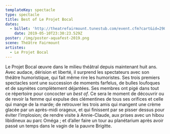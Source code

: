```yaml
---
templateKey: spectacle
type: spectacle
title: Best of Le Projet Bocal
dates:
  - billet: 'http://theatrefairmount.tunestub.com/event.cfm?cart&id=290159'
    date: 2019-05-10T23:30:23.529Z
poster: /img/poster-aquafest-2019.png
scene: Théâtre Fairmount
artistes:
  - Le Projet Bocal
---
```

Le Projet Bocal œuvre dans le milieu théâtral depuis maintenant huit ans. Avec audace, dérision et liberté, il surprend les spectateurs avec son théâtre humoristique, qui fait même rire les humoristes. Ses trois premiers spectacles sont une succession de moments farfelus, de bulles loufoques et de saynètes complètement déjantées. Ses membres ont pigé dans tout ce répertoire pour concocter un _best of_. Ce sera le moment de découvrir ou de revoir la femme qui expulse des clémentines de tous ses orifices et celle qui mange de la marde; de retrouver les trois amis qui mangent une crème glacée par un après-midi orageux, et qui finissent par se pisser dessus pour éviter l’implosion; de rendre visite à Annie-Claude, aux prises avec un hibou libidineux au parc Oméga ; et d’aller faire un tour au planétarium après avoir passé un temps dans le vagin de la pauvre Brigitte.

